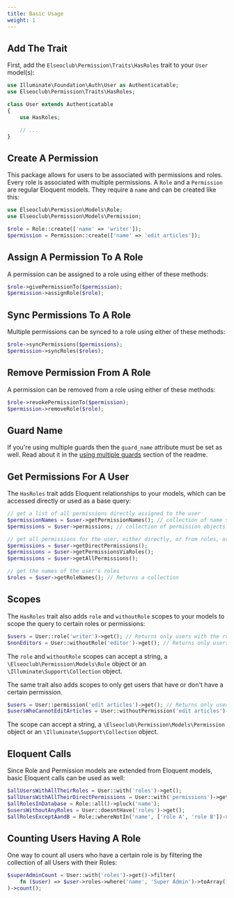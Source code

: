 ```yaml
---
title: Basic Usage
weight: 1
---
```


## Add The Trait

First, add the `Elseoclub\Permission\Traits\HasRoles` trait to your `User` model(s):

```php
use Illuminate\Foundation\Auth\User as Authenticatable;
use Elseoclub\Permission\Traits\HasRoles;

class User extends Authenticatable
{
    use HasRoles;

    // ...
}
```

## Create A Permission

This package allows for users to be associated with permissions and roles. Every role is associated with multiple
permissions.
A `Role` and a `Permission` are regular Eloquent models. They require a `name` and can be created like this:

```php
use Elseoclub\Permission\Models\Role;
use Elseoclub\Permission\Models\Permission;

$role = Role::create(['name' => 'writer']);
$permission = Permission::create(['name' => 'edit articles']);
```

## Assign A Permission To A Role

A permission can be assigned to a role using either of these methods:

```php
$role->givePermissionTo($permission);
$permission->assignRole($role);
```

## Sync Permissions To A Role

Multiple permissions can be synced to a role using either of these methods:

```php
$role->syncPermissions($permissions);
$permission->syncRoles($roles);
```

## Remove Permission From A Role

A permission can be removed from a role using either of these methods:

```php
$role->revokePermissionTo($permission);
$permission->removeRole($role);
```

## Guard Name

If you're using multiple guards then the `guard_name` attribute must be set as well. Read about it in
the [using multiple guards](./multiple-guards) section of the readme.

## Get Permissions For A User

The `HasRoles` trait adds Eloquent relationships to your models, which can be accessed directly or used as a base query:

```php
// get a list of all permissions directly assigned to the user
$permissionNames = $user->getPermissionNames(); // collection of name strings
$permissions = $user->permissions; // collection of permission objects

// get all permissions for the user, either directly, or from roles, or from both
$permissions = $user->getDirectPermissions();
$permissions = $user->getPermissionsViaRoles();
$permissions = $user->getAllPermissions();

// get the names of the user's roles
$roles = $user->getRoleNames(); // Returns a collection
```

## Scopes

The `HasRoles` trait also adds `role` and `withoutRole` scopes to your models to scope the query to certain roles or
permissions:

```php
$users = User::role('writer')->get(); // Returns only users with the role 'writer'
$nonEditors = User::withoutRole('editor')->get(); // Returns only users without the role 'editor'
```

The `role` and `withoutRole` scopes can accept a string, a `\Elseoclub\Permission\Models\Role` object or an
`\Illuminate\Support\Collection` object.

The same trait also adds scopes to only get users that have or don't have a certain permission.

```php
$users = User::permission('edit articles')->get(); // Returns only users with the permission 'edit articles' (inherited or directly)
$usersWhoCannotEditArticles = User::withoutPermission('edit articles')->get(); // Returns all users without the permission 'edit articles' (inherited or directly)
```

The scope can accept a string, a `\Elseoclub\Permission\Models\Permission` object or an `\Illuminate\Support\Collection`
object.

## Eloquent Calls

Since Role and Permission models are extended from Eloquent models, basic Eloquent calls can be used as well:

```php
$allUsersWithAllTheirRoles = User::with('roles')->get();
$allUsersWithAllTheirDirectPermissions = User::with('permissions')->get();
$allRolesInDatabase = Role::all()->pluck('name');
$usersWithoutAnyRoles = User::doesntHave('roles')->get();
$allRolesExceptAandB = Role::whereNotIn('name', ['role A', 'role B'])->get();
```

## Counting Users Having A Role

One way to count all users who have a certain role is by filtering the collection of all Users with their Roles:

```php
$superAdminCount = User::with('roles')->get()->filter(
    fn ($user) => $user->roles->where('name', 'Super Admin')->toArray()
)->count();
```
